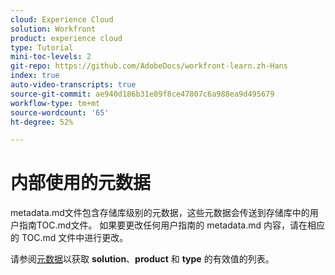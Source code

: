 ```yaml
---
cloud: Experience Cloud
solution: Workfront
product: experience cloud
type: Tutorial
mini-toc-levels: 2
git-repo: https://github.com/AdobeDocs/workfront-learn.zh-Hans
index: true
auto-video-transcripts: true
source-git-commit: ae940d186b31e89f8ce47807c6a988ea9d495679
workflow-type: tm+mt
source-wordcount: '65'
ht-degree: 52%

---
```



# 内部使用的元数据

metadata.md文件包含存储库级别的元数据，这些元数据会传送到存储库中的用户指南TOC.md文件。 如果要更改任何用户指南的 metadata.md 内容，请在相应的 TOC.md 文件中进行更改。

请参阅[元数据](https://experienceleague.adobe.com/docs/authoring-guide-exl/using/editing/user-guide-setup/metadata.html?lang=en)以获取 **solution**、**product** 和 **type** 的有效值的列表。
